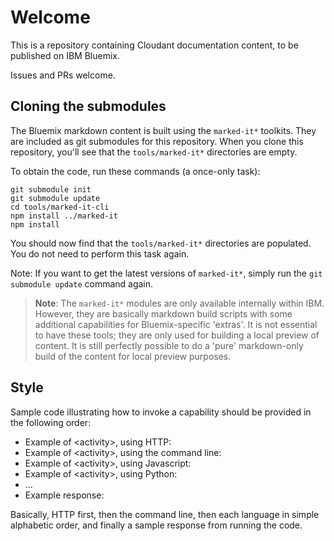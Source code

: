 Welcome
=======

This is a repository containing Cloudant documentation content,
to be published on IBM Bluemix.

Issues and PRs welcome.

Cloning the submodules
----------------------

The Bluemix markdown content is built using the `marked-it*` toolkits.
They are included as git submodules for this repository.
When you clone this repository,
you'll see that the `tools/marked-it*` directories are empty.

To obtain the code,
run these commands (a once-only task):

	git submodule init
	git submodule update
	cd tools/marked-it-cli
	npm install ../marked-it
	npm install

You should now find that the `tools/marked-it*` directories are populated.
You do not need to perform this task again.

Note: If you want to get the latest versions of `marked-it*`,
simply run the `git submodule update` command again.

> **Note**: The `marked-it*` modules are only available internally within IBM.
However, they are basically markdown build scripts with some additional
capabilities for Bluemix-specific 'extras'.
It is not essential to have these tools; they are only used for building
a local preview of content. It is still perfectly possible to do a 'pure'
markdown-only build of the content for local preview purposes.

Style
-----

Sample code illustrating how to invoke a capability should be provided in the following order:

-   Example of &lt;activity&gt;, using HTTP:
-   Example of &lt;activity&gt;, using the command line:
-   Example of &lt;activity&gt;, using Javascript:
-   Example of &lt;activity&gt;, using Python:
-   ...
-   Example response: 

Basically,
HTTP first,
then the command line,
then each language in simple alphabetic order,
and finally a sample response from running the code.